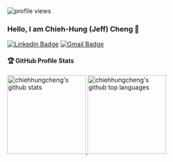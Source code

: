 <img src="https://gpvc.arturio.dev/f26401004" alt="profile views">

### Hello, I am Chieh-Hung (Jeff) Cheng 👋

[![Linkedin Badge](https://img.shields.io/badge/-f26401004-blue?style=flat&logo=Linkedin&logoColor=white&link=https://www.linkedin.com/in/chieh-hung-cheng-493351154/)](https://www.linkedin.com/in/chieh-hung-cheng-493351154/)
[![Gmail Badge](https://img.shields.io/badge/-chiehhung-c14438?style=flat&logo=Gmail&logoColor=white&link=mailto:chc441@pitt.edu)](mailto:chc441@pitt.edu)


#### 🏆 GitHub Profile Stats

<a href="https://github.com/chiehhungcheng">
  <img height="180em" src="https://github-readme-stats.vercel.app/api?username=chiehhungcheng&show_icons=true&theme=algolia&count_private=true" alt="chiehhungcheng's github stats"/>
  <img height="180em" src="https://github-readme-stats.vercel.app/api/top-langs/?username=chiehhungcheng&theme=algolia&layout=compact" alt="chiehhungcheng's github top languages" />
</a>
